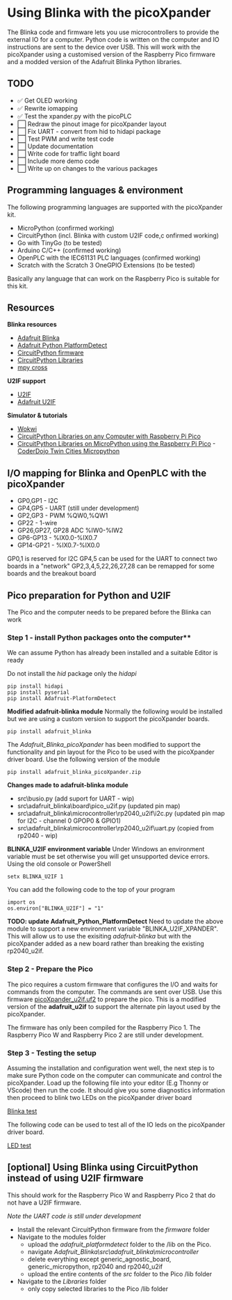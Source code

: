 # Using Blinka with the picoXpander

The Blinka code and firmware lets you use microcontrollers to provide the external IO for a computer. Python code is written on the computer and IO instructions are sent to the device over USB. This will work with the picoXpander using a customised version of the Raspberry Pico firmware and a modded version of the Adafruit Blinka Python libraries.

## TODO
- :white_check_mark: Get OLED working
- :white_check_mark: Rewrite iomapping
- :white_check_mark: Test the xpander.py with the picoPLC
- :white_large_square: Redraw the pinout image for picoXpander layout
- :white_large_square: Fix UART - convert from hid to hidapi package
- :white_large_square: Test PWM and write test code
- :white_large_square: Update documentation
- :white_large_square: Write code for traffic light board
- :white_large_square: Include more demo code
- :white_large_square: Write up on changes to the various packages

## Programming languages & environment

The following programming languages are supported with the picoXpander kit.

- MicroPython (confirmed working)
- CircuitPython (incl. Blinka with custom U2IF code,c onfirmed working)
- Go with TinyGo (to be tested)
- Arduino C/C++ (confirmed working)
- OpenPLC with the IEC61131 PLC languages (confirmed working)
- Scratch with the Scratch 3 OneGPIO Extensions (to be tested)

Basically any language that can work on the Raspberry Pico is suitable for this kit.

## Resources

**Blinka resources**
- [Adafruit Blinka](https://github.com/adafruit/Adafruit_Blinka)
- [Adafruit Python PlatformDetect](https://github.com/adafruit/Adafruit_Python_PlatformDetect)
- [CircuitPython firmware](https://circuitpython.org/downloads)
- [CircuitPython Libraries](https://circuitpython.org/libraries)
- [mpy cross](https://adafruit-circuit-python.s3.amazonaws.com/index.html?prefix=bin/mpy-cross/)

**U2IF support**
- [U2IF](https://github.com/execuc/u2if)
- [Adafruit U2IF](https://github.com/adafruit/u2if)

**Simulator & tutorials**
- [Wokwi](https://wokwi.com/)
- [CircuitPython Libraries on any Computer with Raspberry Pi Pico](https://learn.adafruit.com/circuitpython-libraries-on-any-computer-with-raspberry-pi-pico?view=all)
- [CircuitPython Libraries on MicroPython using the Raspberry Pi Pico](https://learn.adafruit.com/circuitpython-libraries-on-micropython-using-the-raspberry-pi-pico)
-[CoderDojo Twin Cities Micropython](https://www.coderdojotc.org/micropython/)

## I/O mapping for Blinka and OpenPLC with the picoXpander

- GP0,GP1 - I2C
- GP4,GP5 - UART (still under development)
- GP2,GP3 - PWM %QW0,%QW1
- GP22 - 1-wire
- GP26,GP27, GP28 ADC %IW0-%IW2
- GP6-GP13 - %IX0.0-%IX0.7
- GP14-GP21 - %IX0.7-%IX0.0

GP0,1 is reserved for I2C
GP4,5 can be used for the UART to connect two boards in a "network"
GP2,3,4,5,22,26,27,28 can be remapped for some boards and the breakout board

## Pico preparation for Python and U2IF

The Pico and the computer needs to be prepared before the Blinka can work

### Step 1 - install Python packages onto the computer**
We can assume Python has already been installed and a suitable Editor is ready

Do not install the *hid* package only the *hidapi*

    pip install hidapi
    pip install pyserial
    pip install Adafruit-PlatformDetect

**Modified adafruit-blinka module**
Normally the following would be installed but we are using a custom version to support the picoXpander boards.

    pip install adafruit_blinka

The *Adafruit_Blinka_picoXpander* has been modified to support the functionality and pin layout for the Pico to be used with the picoXpander driver board. Use the following version of the module 

    pip install adafruit_blinka_picoXpander.zip

**Changes made to adafruit-blinka module**

- src\busio.py (add suport for UART - wip)
- src\adafruit_blinka\board\pico_u2if.py (updated pin map)
- src\adafruit_blinka\microcontroller\rp2040_u2if\i2c.py (updated pin map for I2C - channel 0 GPOP0 & GPIO1)
- src\adafruit_blinka\microcontroller\rp2040_u2if\uart.py (copied from rp2040 - wip)


**BLINKA_U2IF environment variable**
Under Windows an environment variable must be set otherwise you will get unsupported device errors.
Using the old console or PowerShell

    setx BLINKA_U2IF 1

You can add the following code to the top of your program

    import os
    os.environ["BLINKA_U2IF"] = "1"

**TODO: update Adafruit_Python_PlatformDetect**
Need to update the above module to support a new environment variable "BLINKA_U2IF_XPANDER". This will allow us to use the exisiting *adafruit-blinka* but with the picoXpander added as a new board rather than breaking the existing rp2040_u2if.

### Step 2 - Prepare the Pico

The pico requires a custom firmware that configures the I/O and waits for commands from the computer. The commands are sent over USB.
Use this firmware [picoXpander_u2if.uf2](firmware/picoXpander_u2if.uf2) to prepare the pico. This is a modified version of the **adafruit_u2if** to support the alternate pin layout used by the picoXpander.

The firmware has only been compiled for the Raspberry Pico 1. The Raspberry Pico W and Raspberry Pico 2 are still under development.

### Step 3 - Testing the setup

Assuming the installation and configuration went well, the next step is to make sure Python code on the computer can communicate and control the picoXpander. Load up the following file into your editor (E.g Thonny or VScode) then run the code. It should give you some diagnostics information then proceed to blink two LEDs on the picoXpander driver board

[Blinka test](blinka_test.py)

The following code can be used to test all of the IO leds on the picoXpander driver board.

[LED test](LED_tests.py)


## [optional] Using Blinka using CircuitPython instead of using U2IF firmware 

This should work for the Raspberry Pico W and Raspberry Pico 2 that do not have a U2IF firmware.

*Note the UART code is still under development*

- Install the relevant CircuitPython firmware from the *firmware* folder
- Navigate to the modules folder 
    - upload the *adafruit_platformdetect* folder to the /lib on the Pico. 
    - navigate *Adafruit_Blinka\src\adafruit_blinka\microcontroller*
    - delete everything except generic_agnostic_board, generic_micropython, rp2040 and rp2040_u2if
    - upload the entire contents of the *src* folder to the Pico /lib folder
- Navigate to the *Libraries* folder
    - only copy selected libraries to the Pico /lib folder